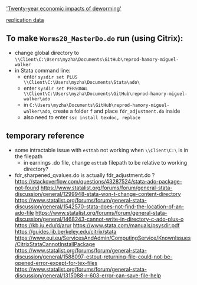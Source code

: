 ['Twenty-year economic impacts of deworming'](https://www.pnas.org/content/118/14/e2023185118)

[replication data](https://dataverse.harvard.edu/dataset.xhtml?persistentId=doi:10.7910/DVN/TTYMHI)

## To make `Worms20_MasterDo.do` run (using Citrix):

- change global directory to `\\Client\C:\Users\myzha\Documents\GitHub\reprod-hamory-miguel-walker`
- in Stata command line:
  - enter `sysdir set PLUS \\Client\C:\Users\myzha\Documents\Stata\ado\`
  - enter `sysdir set PERSONAL \\Client\C:\Users\myzha\Documents\GitHub\reprod-hamory-miguel-walker\ado`
  - in `C:\Users\myzha\Documents\GitHub\reprod-hamory-miguel-walker\ado`, create a folder `f` and place `fdr_adjustment.do` inside
  - also need to enter `ssc install texdoc, replace`

## temporary reference

- some intractable issue with `esttab` not working when `\\Client\C:\` is in the filepath
  - in earnings .do file, change `esttab` filepath to be relative to working directory?
- fdr_sharpened_qvalues.do is actually fdr_adjustment.do ?
https://stackoverflow.com/questions/43287524/stata-ado-package-not-found
https://www.statalist.org/forums/forum/general-stata-discussion/general/1299948-stata-won-t-change-content-directory
https://www.statalist.org/forums/forum/general-stata-discussion/general/1542570-stata-does-not-find-the-location-of-an-ado-file
https://www.statalist.org/forums/forum/general-stata-discussion/general/1468243-cannot-write-in-directory-c-ado-plus-o
https://kb.iu.edu/d/arur
https://www.stata.com/manuals/psysdir.pdf
https://guides.lib.berkeley.edu/citrix/stata
https://www.eui.eu/ServicesAndAdmin/ComputingService/KnownIssues/CitrixStataCannotInstallPackage
https://www.statalist.org/forums/forum/general-stata-discussion/general/1588097-estout-returning-file-could-not-be-opened-error-except-for-tex-files
https://www.statalist.org/forums/forum/general-stata-discussion/general/1315088-r-603-error-can-save-file-help
